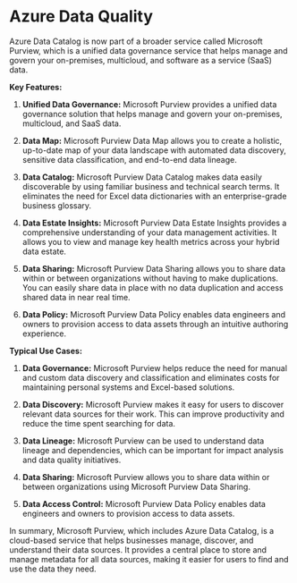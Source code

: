 # Azure Data Quality

Azure Data Catalog is now part of a broader service called Microsoft Purview, which is a unified data governance service that helps manage and govern your on-premises, multicloud, and software as a service (SaaS) data.

**Key Features:**

1. **Unified Data Governance:** Microsoft Purview provides a unified data governance solution that helps manage and govern your on-premises, multicloud, and SaaS data.

2. **Data Map:** Microsoft Purview Data Map allows you to create a holistic, up-to-date map of your data landscape with automated data discovery, sensitive data classification, and end-to-end data lineage.

3. **Data Catalog:** Microsoft Purview Data Catalog makes data easily discoverable by using familiar business and technical search terms. It eliminates the need for Excel data dictionaries with an enterprise-grade business glossary.

4. **Data Estate Insights:** Microsoft Purview Data Estate Insights provides a comprehensive understanding of your data management activities. It allows you to view and manage key health metrics across your hybrid data estate.

5. **Data Sharing:** Microsoft Purview Data Sharing allows you to share data within or between organizations without having to make duplications. You can easily share data in place with no data duplication and access shared data in near real time.

6. **Data Policy:** Microsoft Purview Data Policy enables data engineers and owners to provision access to data assets through an intuitive authoring experience.

**Typical Use Cases:**

1. **Data Governance:** Microsoft Purview helps reduce the need for manual and custom data discovery and classification and eliminates costs for maintaining personal systems and Excel-based solutions.

2. **Data Discovery:** Microsoft Purview makes it easy for users to discover relevant data sources for their work. This can improve productivity and reduce the time spent searching for data.

3. **Data Lineage:** Microsoft Purview can be used to understand data lineage and dependencies, which can be important for impact analysis and data quality initiatives.

4. **Data Sharing:** Microsoft Purview allows you to share data within or between organizations using Microsoft Purview Data Sharing.

5. **Data Access Control:** Microsoft Purview Data Policy enables data engineers and owners to provision access to data assets.

In summary, Microsoft Purview, which includes Azure Data Catalog, is a cloud-based service that helps businesses manage, discover, and understand their data sources. It provides a central place to store and manage metadata for all data sources, making it easier for users to find and use the data they need.